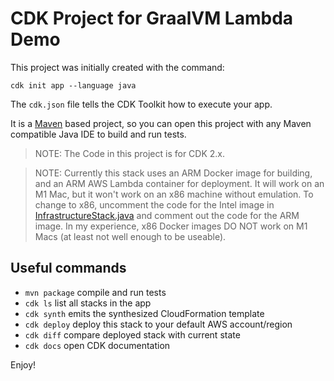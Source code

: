 # CDK Project for GraalVM Lambda Demo

This project was initially created with the command:

```
cdk init app --language java
```

The `cdk.json` file tells the CDK Toolkit how to execute your app.

It is a [Maven](https://maven.apache.org/) based project, so you can open this project with any Maven compatible Java IDE to build and run tests.

> NOTE: The Code in this project is for CDK 2.x.

> NOTE: Currently this stack uses an ARM Docker image for building, and an ARM AWS Lambda container for deployment. 
> It will work on an M1 Mac, but it won't work on an x86 machine without emulation. To change to x86, uncomment the 
> code for the Intel image in [InfrastructureStack.java](src/main/java/virtua/demo/graalvm/lambda/InfrastructureStack.java) 
> and comment out the code for the ARM image. In my experience, x86 Docker images DO NOT work on M1 Macs (at least not 
> well enough to be useable).

## Useful commands

 * `mvn package`     compile and run tests
 * `cdk ls`          list all stacks in the app
 * `cdk synth`       emits the synthesized CloudFormation template
 * `cdk deploy`      deploy this stack to your default AWS account/region
 * `cdk diff`        compare deployed stack with current state
 * `cdk docs`        open CDK documentation

Enjoy!
